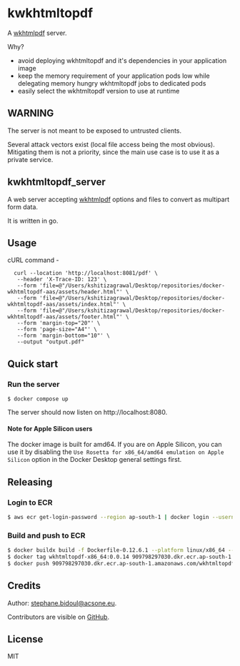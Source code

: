 # kwkhtmltopdf

A [wkhtmlpdf](https://wkhtmltopdf.org) server.

Why?

- avoid deploying wkhtmltopdf and it's dependencies in your application image
- keep the memory requirement of your application pods low while delegating
  memory hungry wkhtmltopdf jobs to dedicated pods
- easily select the wkhtmltopdf version to use at runtime

## WARNING

The server is not meant to be exposed to untrusted clients.

Several attack vectors exist (local file access being the most obvious).
Mitigating them is not a priority, since the main use case is
to use it as a private service.

## kwkhtmltopdf_server

A web server accepting [wkhtmlpdf](https://wkhtmltopdf.org) options and files
to convert as multipart form data.

It is written in go.

## Usage

cURL command - 
```curl
  curl --location 'http://localhost:8081/pdf' \
   --header 'X-Trace-ID: 123' \
   --form 'file=@"/Users/kshitizagrawal/Desktop/repositories/docker-wkhtmltopdf-aas/assets/header.html"' \
   --form 'file=@"/Users/kshitizagrawal/Desktop/repositories/docker-wkhtmltopdf-aas/assets/index.html"' \
   --form 'file=@"/Users/kshitizagrawal/Desktop/repositories/docker-wkhtmltopdf-aas/assets/footer.html"' \
   --form 'margin-top="20"' \
   --form 'page-size="A4"' \
   --form 'margin-bottom="10"' \
   --output "output.pdf"
```


## Quick start

### Run the server

```
$ docker compose up
```

The server should now listen on http://localhost:8080.

#### Note for Apple Silicon users

The docker image is built for amd64. If you are on Apple Silicon,
you can use it by disabling the `Use Rosetta for x86_64/amd64 emulation on Apple Silicon` option
in the Docker Desktop general settings first.

## Releasing

### Login to ECR

```sh
$ aws ecr get-login-password --region ap-south-1 | docker login --username AWS --password-stdin 909798297030.dkr.ecr.ap-south-1.amazonaws.com
```

### Build and push to ECR

```sh
$ docker buildx build -f Dockerfile-0.12.6.1 --platform linux/x86_64 --load --tag wkhtmltopdf-x86_64:0.0.14 .
$ docker tag wkhtmltopdf-x86_64:0.0.14 909798297030.dkr.ecr.ap-south-1.amazonaws.com/wkhtmltopdf-x86_64:0.0.14
$ docker push 909798297030.dkr.ecr.ap-south-1.amazonaws.com/wkhtmltopdf-x86_64:0.0.14
```

## Credits

Author: stephane.bidoul@acsone.eu.

Contributors are visible on
[GitHub](https://github.com/acsone/kwkhtmltopdf/graphs/contributors).

## License

MIT
